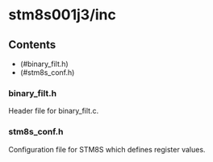 # stm8s001j3/inc

## Contents
* (#binary_filt.h)
* (#stm8s_conf.h)

### binary_filt.h
Header file for binary_filt.c.

### stm8s_conf.h
Configuration file for STM8S which defines register values.